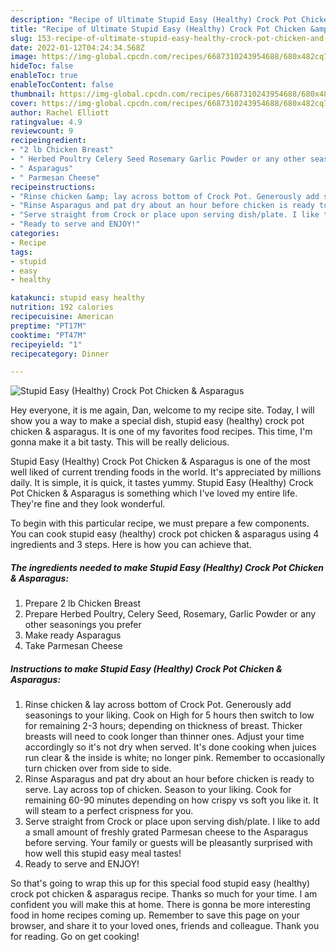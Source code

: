 ```yaml
---
description: "Recipe of Ultimate Stupid Easy (Healthy) Crock Pot Chicken &amp;amp; Asparagus"
title: "Recipe of Ultimate Stupid Easy (Healthy) Crock Pot Chicken &amp;amp; Asparagus"
slug: 153-recipe-of-ultimate-stupid-easy-healthy-crock-pot-chicken-and-amp-asparagus
date: 2022-01-12T04:24:34.568Z
image: https://img-global.cpcdn.com/recipes/6687310243954688/680x482cq70/stupid-easy-healthy-crock-pot-chicken-asparagus-recipe-main-photo.jpg
hideToc: false
enableToc: true
enableTocContent: false
thumbnail: https://img-global.cpcdn.com/recipes/6687310243954688/680x482cq70/stupid-easy-healthy-crock-pot-chicken-asparagus-recipe-main-photo.jpg
cover: https://img-global.cpcdn.com/recipes/6687310243954688/680x482cq70/stupid-easy-healthy-crock-pot-chicken-asparagus-recipe-main-photo.jpg
author: Rachel Elliott
ratingvalue: 4.9
reviewcount: 9
recipeingredient:
- "2 lb Chicken Breast"
- " Herbed Poultry Celery Seed Rosemary Garlic Powder or any other seasonings you prefer"
- " Asparagus"
- " Parmesan Cheese"
recipeinstructions:
- "Rinse chicken &amp; lay across bottom of Crock Pot. Generously add seasonings to your liking. Cook on High for 5 hours then switch to low for remaining 2-3 hours; depending on thickness of breast. Thicker breasts will need to cook longer than thinner ones. Adjust your time accordingly so it&#39;s not dry when served. It&#39;s done cooking when juices run clear &amp; the inside is white; no longer pink. Remember to occasionally turn chicken over from side to side."
- "Rinse Asparagus and pat dry about an hour before chicken is ready to serve. Lay across top of chicken. Season to your liking. Cook for remaining 60-90 minutes depending on how crispy vs soft you like it. It will steam to a perfect crispness for you."
- "Serve straight from Crock or place upon serving dish/plate. I like to add a small amount of freshly grated Parmesan cheese to the Asparagus before serving. Your family or guests will be pleasantly surprised with how well this stupid easy meal tastes!"
- "Ready to serve and ENJOY!"
categories:
- Recipe
tags:
- stupid
- easy
- healthy

katakunci: stupid easy healthy 
nutrition: 192 calories
recipecuisine: American
preptime: "PT17M"
cooktime: "PT47M"
recipeyield: "1"
recipecategory: Dinner

---
```



![Stupid Easy (Healthy) Crock Pot Chicken &amp; Asparagus](https://img-global.cpcdn.com/recipes/6687310243954688/680x482cq70/stupid-easy-healthy-crock-pot-chicken-asparagus-recipe-main-photo.jpg)

Hey everyone, it is me again, Dan, welcome to my recipe site. Today, I will show you a way to make a special dish, stupid easy (healthy) crock pot chicken &amp; asparagus. It is one of my favorites food recipes. This time, I'm gonna make it a bit tasty. This will be really delicious.



Stupid Easy (Healthy) Crock Pot Chicken &amp; Asparagus is one of the most well liked of current trending foods in the world. It's appreciated by millions daily. It is simple, it is quick, it tastes yummy. Stupid Easy (Healthy) Crock Pot Chicken &amp; Asparagus is something which I've loved my entire life. They're fine and they look wonderful.


To begin with this particular recipe, we must prepare a few components. You can cook stupid easy (healthy) crock pot chicken &amp; asparagus using 4 ingredients and 3 steps. Here is how you can achieve that.

<!--inarticleads1-->

##### The ingredients needed to make Stupid Easy (Healthy) Crock Pot Chicken &amp; Asparagus:

1. Prepare 2 lb Chicken Breast
1. Prepare  Herbed Poultry, Celery Seed, Rosemary, Garlic Powder or any other seasonings you prefer
1. Make ready  Asparagus
1. Take  Parmesan Cheese




<!--inarticleads2-->

##### Instructions to make Stupid Easy (Healthy) Crock Pot Chicken &amp; Asparagus:

1. Rinse chicken &amp; lay across bottom of Crock Pot. Generously add seasonings to your liking. Cook on High for 5 hours then switch to low for remaining 2-3 hours; depending on thickness of breast. Thicker breasts will need to cook longer than thinner ones. Adjust your time accordingly so it&#39;s not dry when served. It&#39;s done cooking when juices run clear &amp; the inside is white; no longer pink. Remember to occasionally turn chicken over from side to side.
1. Rinse Asparagus and pat dry about an hour before chicken is ready to serve. Lay across top of chicken. Season to your liking. Cook for remaining 60-90 minutes depending on how crispy vs soft you like it. It will steam to a perfect crispness for you.
1. Serve straight from Crock or place upon serving dish/plate. I like to add a small amount of freshly grated Parmesan cheese to the Asparagus before serving. Your family or guests will be pleasantly surprised with how well this stupid easy meal tastes!
1. Ready to serve and ENJOY!



So that's going to wrap this up for this special food stupid easy (healthy) crock pot chicken &amp; asparagus recipe. Thanks so much for your time. I am confident you will make this at home. There is gonna be more interesting food in home recipes coming up. Remember to save this page on your browser, and share it to your loved ones, friends and colleague. Thank you for reading. Go on get cooking!
